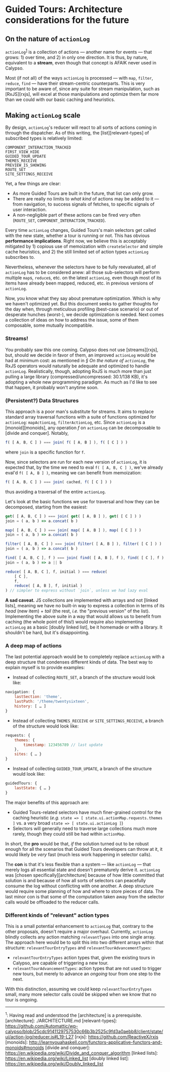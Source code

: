 # Guided Tours: Architecture considerations for the future

## On the nature of `actionLog`

`actionLog`<sup>[1](#note-1)</sup> is a collection of actions — another name for events — that grows: 1) over time, and 2) in only one direction. It is thus, by nature, equivalent to a **stream**, even though that concept is AFAIK never used in Calypso.

Most (if not all) of the ways `actionLog` is processed — with `map`, `filter`, `reduce`, `find` — have their stream-centric counterparts. This is very important to be aware of, since any suite for stream manipulation, such as [RxJS][rxjs], will excel at those manipulations and optimize them far more than we could with our basic caching and heuristics.

## Making `actionLog` scale

By design, `actionLog`'s reducer will react to all sorts of actions coming in through the dispatcher. As of this writing, the [list][relevant-types] of subscribed types is relatively limited:

```
COMPONENT_INTERACTION_TRACKED
FIRST_VIEW_HIDE
GUIDED_TOUR_UPDATE
THEMES_RECEIVE
PREVIEW_IS_SHOWING
ROUTE_SET
SITE_SETTINGS_RECEIVE
```

Yet, a few things are clear:

- As more Guided Tours are built in the future, that list can only grow.
- There are really no limits to _what kind_ of actions may be added to it — from navigation, to success signals of fetches, to specific signals of user interaction.
- A non-negligible part of these actions can be fired very often (`ROUTE_SET`, `COMPONENT_INTERACTION_TRACKED`).

Every time `actionLog` changes, Guided Tours's main selectors get called with the new state, whether a tour is running or not. This has obvious **performance implications**. Right now, we believe this is acceptably mitigated by 1) copious use of memoization with `createSelector` and simple cache heuristics, and 2) the still limited set of action types `actionLog` subscribes to.

Nevertheless, whenever the selectors have to be fully reevaluated, all of `actionLog` has to be considered anew: all those sub-selectors will perform multiple `map`s, `reduce`s, etc. on the latest `actionLog`, even though most of its items have already been mapped, reduced, etc. in previous versions of `actionLog`.

Now, you know what they say about premature optimization. Which is why we haven't optimized yet. But this document seeks to gather thoughts for the day when, through meticulous profiling (best-case scenario) or out of desperate hunches (worst-), we decide optimization is needed. Next comes a collection of ideas on how to address the issue, some of them composable, some mutually incompatible.

### Streams!

You probably saw this one coming. Calypso does not use [streams][rxjs], but, should we decide in favor of them, an improved `actionLog` would be had at minimum cost: as mentioned in _§ On the nature of `actionLog`_, the RxJS operators would naturally be adequate and optimized to handle `actionLog`. Realistically, though, adopting RxJS is much more than just pulling a large library (compressed/uncompressed: 30.1/138 KB), it's adopting a whole new programming paradigm. As much as I'd like to see that happen, it probably won't anytime soon.

### (Persistent?) Data Structures

This approach is a poor man's substitute for streams. It aims to replace standard array traversal functions with a suite of functions optimized for `actionLog`: `mapActionLog`, `filterActionLog`, etc. Since `actionLog` is a [monoid][monoids], any operation _f_ on `actionLog` can be decomposable to [divide and conquer]. Notably,

```js
f( [ A, B, C ] ) === join( f( [ A, B ] ), f( [ C ] ) )
```

where `join` is a specific function for `f`.

Now, since selectors are run for each new version of `actionLog`, it is expected that, by the time we need to eval `f( [ A, B, C ] )`, we've already eval'd `f( [ A, B ] )`, meaning we can benefit from memoization:

```js
f( [ A, B, C ] ) === join( cached, f( [ C ] ) )
```

thus avoiding a traversal of the entire `actionLog`.

Let's look at the basic functions we use for traversal and how they can be decomposed, starting from the easiest:

```js
get( [ A, B, C ] ) === join( get( [ A, B ] ), get( [ C ] ) )
join = ( a, b ) => a.concat( b )
```

```js
map( [ A, B, C ] ) === join( map( [ A, B ] ), map( [ C ] ) )
join = ( a, b ) => a.concat( b )
```

```js
filter( [ A, B, C ] ) === join( filter( [ A, B ] ), filter( [ C ] ) )
join = ( a, b ) => a.concat( b )
```

```js
find( [ A, B, C ], f ) === join( find( [ A, B ], f ), find( [ C ], f ) )
join = ( a, b ) => a || b
```

```js
reduce( [ A, B, C ], f, initial ) === reduce(
	[ C ],
	f,
	reduce( [ A, B ], f, initial )
) // simpler to express without `join`, unless we had lazy eval
```

**A sad caveat.** JS collections are implemented with arrays and not [linked lists], meaning we have no built-in way to express a collection in terms of its _head_ (new item) + _tail_ (the rest, _i.e._ the "previous version" of the list). Implementing the above suite in a way that would allows us to benefit from caching (the whole point of this!) would require also implementing `actionLog` as a basic [doubly linked list], be it homemade or with a library. It shouldn't be hard, but it's disappointing.


### A deep map of actions

The last potential approach would be to completely replace `actionLog` with a deep structure that condenses different kinds of data. The best way to explain myself is to provide examples:

- Instead of collecting `ROUTE_SET`, a branch of the structure would look like:

```js
navigation: {
	lastSection: 'theme',
	lastPath: '/theme/twentysixteen',
	history: [ … ]
}
```

- Instead of collecting `THEMES_RECEIVE` or `SITE_SETTINGS_RECEIVE`, a branch of the structure would look like:

```js
requests: {
	themes: {
		timestamp: 123456789 // last update
	},
	sites: { … }
}
```

- Instead of collecting `GUIDED_TOUR_UPDATE`, a branch of the structure would look like:

```js
guidedTours: {
	lastState: { … }
}
```

The major benefits of this approach are:

- Guided Tours-related selectors have much finer-grained control for the caching heuristic (_e.g._ `state => [ state.ui.actionMap.requests.themes ]` vs. a very broad `state => [ state.ui.actionLog ]`)
- Selectors will generally need to traverse large collections much more rarely, though they could still be had within `actionMap`.

In short, the **pro** would be that, _if_ the solution turned out to be robust enough for all the scenarios that Guided Tours developers can throw at it, it would likely be _very_ fast (much less work happening in selector calls).

The **con** is that it's less flexible than a system — like `actionLog` — that merely logs all essential state and doesn't prematurely derive it. `actionLog` was [chosen specifically][architecture] because of how little committed that solution is and because of how all sorts of selectors can peacefully consume the log without conflicting with one another. A deep structure would require some planning of how and where to store pieces of data. The last minor con is that some of the computation taken away from the selector calls would be offloaded to the reducer calls.

### Different kinds of "relevant" action types

This is a small potential enhancement to `actionLog` that, contrary to the other proposals, doesn't require a major overhaul. Currently, `actionLog` blindly collects any action matching `relevantTypes` into one single array. The approach here would be to split this into two different arrays within that structure: `relevantTourEntryTypes` and `relevantTourAdvancementTypes`:

- `relevantTourEntryTypes` action types that, given the existing tours in Calypso, are capable of triggering a new tour.
- `relevantTourAdvancementTypes`: action types that are not used to trigger new tours, but merely to advance an _ongoing_ tour from one step to the next.

With this distinction, assuming we could keep `relevantTourEntryTypes` small, many more selector calls could be skipped when we know that no tour is ongoing.

* * *

<a name="note-1"><sup>1</sup></a>: Having read and understood the [architecture] is a prerequisite.
[architecture]: ./ARCHITECTURE.md
[relevant-types]: https://github.com/Automattic/wp-calypso/blob/25cdc9141129757530c66b3b2525c9fd3a0aebb8/client/state/ui/action-log/reducer.js#L19-L27
[rxjs]: https://github.com/ReactiveX/rxjs
[monoids]: http://learnyouahaskell.com/functors-applicative-functors-and-monoids#monoids
[divide and conquer]: https://en.wikipedia.org/wiki/Divide_and_conquer_algorithm
[linked lists]: https://en.wikipedia.org/wiki/Linked_list
[doubly linked list]: https://en.wikipedia.org/wiki/Doubly_linked_list
